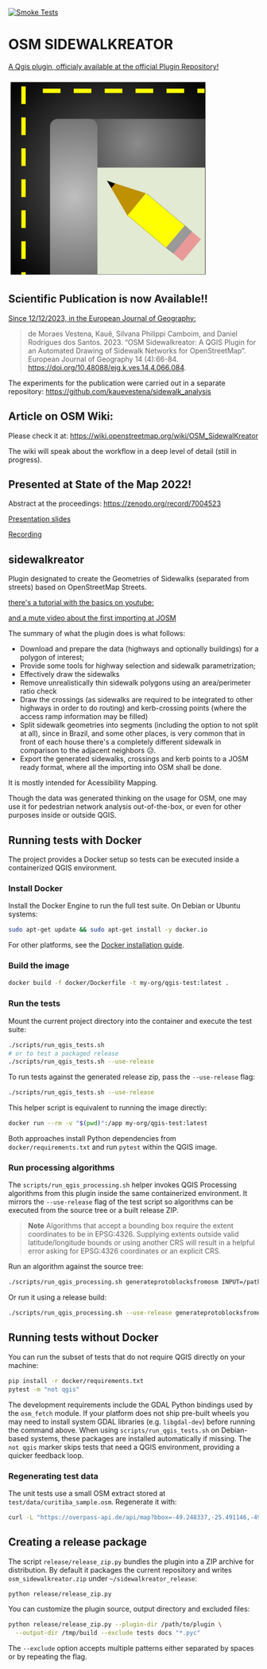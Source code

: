 [![Smoke Tests](https://github.com/kauevestena/osm_sidewalkreator/actions/workflows/smoke.yml/badge.svg)](https://github.com/kauevestena/osm_sidewalkreator/actions/workflows/smoke.yml)

# OSM SIDEWALKREATOR

[A Qgis plugin, officialy available at the official Plugin Repository!](https://plugins.qgis.org/plugins/osm_sidewalkreator/)


<img src="assets/logos/sidewalkreator_logo.png" alt="Image" width="400">


## Scientific Publication is now Available!!

[Since 12/12/2023, in the European Journal of Geography:](https://eurogeojournal.eu/index.php/egj/article/view/553)

> de Moraes Vestena, Kauê, Silvana Philippi Camboim, and Daniel Rodrigues dos Santos. 2023. “OSM Sidewalkreator: A QGIS Plugin for an Automated Drawing of Sidewalk Networks for OpenStreetMap”. European Journal of Geography 14 (4):66-84. https://doi.org/10.48088/ejg.k.ves.14.4.066.084.

The experiments for the publication were carried out in a separate repository: https://github.com/kauevestena/sidewalk_analysis

## Article on OSM Wiki:

Please check it at: https://wiki.openstreetmap.org/wiki/OSM_SidewalKreator 

The wiki will speak about the workflow in a deep level of detail (still in progress).

## Presented at State of the Map 2022!
Abstract at the proceedings: https://zenodo.org/record/7004523

[Presentation slides](https://rebrand.ly/kauevestena_sotm22) 

[Recording](https://www.youtube.com/watch?v=B--1ge42UHY)

## sidewalkreator
Plugin designated to create the Geometries of Sidewalks (separated from streets) based on OpenStreetMap Streets.


[there's a tutorial with the basics on youtube:](https://www.youtube.com/watch?v=jq-K3Ixx0IM)

[and a mute video about the first importing at JOSM](https://www.youtube.com/watch?v=Apqdb73lNvY)

The summary of what the plugin does is what follows:

  - Download and prepare the data (highways and optionally buildings) for a polygon of interest;
  - Provide some tools for highway selection and sidewalk parametrization;
  - Effectively draw the sidewalks
  - Remove unrealistically thin sidewalk polygons using an area/perimeter ratio check
  - Draw the crossings (as sidewalks are required to be integrated to other highways in order to do routing) and kerb-crossing points (where the access ramp information may be filled)
  - Split sidewalk geometries into segments (including the option to not split at all), since in Brazil, and some other places, is very common that in front of each house there's a completely different sidewalk in comparison to the adjacent neighbors 😥.
  - Export the generated sidewalks, crossings and kerb points to a JOSM ready format, where all the importing into OSM shall be done.

It is mostly intended for Acessibility Mapping.

Though the data was generated thinking on the usage for OSM, one may use it for pedestrian network analysis out-of-the-box, or even for other purposes inside or outside QGIS.

## Running tests with Docker

The project provides a Docker setup so tests can be executed inside a containerized QGIS environment.

### Install Docker

Install the Docker Engine to run the full test suite. On Debian or Ubuntu systems:

```bash
sudo apt-get update && sudo apt-get install -y docker.io
```

For other platforms, see the [Docker installation guide](https://docs.docker.com/engine/install/).

### Build the image

```bash
docker build -f docker/Dockerfile -t my-org/qgis-test:latest .
```

### Run the tests

Mount the current project directory into the container and execute the test suite:

```bash
./scripts/run_qgis_tests.sh
# or to test a packaged release
./scripts/run_qgis_tests.sh --use-release
```

To run tests against the generated release zip, pass the `--use-release` flag:

```bash
./scripts/run_qgis_tests.sh --use-release
```

This helper script is equivalent to running the image directly:

```bash
docker run --rm -v "$(pwd)":/app my-org/qgis-test:latest
```

Both approaches install Python dependencies from `docker/requirements.txt` and run `pytest` within the QGIS image.

### Run processing algorithms

The `scripts/run_qgis_processing.sh` helper invokes QGIS Processing algorithms
from this plugin inside the same containerized environment. It mirrors the
`--use-release` flag of the test script so algorithms can be executed from the
source tree or a built release ZIP.

> **Note**
> Algorithms that accept a bounding box require the extent coordinates to be
> in EPSG:4326. Supplying extents outside valid latitude/longitude bounds or
> using another CRS will result in a helpful error asking for EPSG:4326
> coordinates or an explicit CRS.

Run an algorithm against the source tree:

```bash
./scripts/run_qgis_processing.sh generateprotoblocksfromosm INPUT=/path/to/input.geojson OUTPUT=/tmp/out.gpkg
```

Or run it using a release build:

```bash
./scripts/run_qgis_processing.sh --use-release generateprotoblocksfromosm INPUT=/path/to/input.geojson OUTPUT=/tmp/out.gpkg
```

## Running tests without Docker

You can run the subset of tests that do not require QGIS directly on your machine:

```bash
pip install -r docker/requirements.txt
pytest -m "not qgis"
```

The development requirements include the GDAL Python bindings used by the
`osm_fetch` module. If your platform does not ship pre-built wheels you may
need to install system GDAL libraries (e.g. `libgdal-dev`) before running the
command above. When using `scripts/run_qgis_tests.sh` on Debian-based systems,
these packages are installed automatically if missing. The `not qgis` marker
skips tests that need a QGIS environment, providing a quicker feedback loop.

### Regenerating test data

The unit tests use a small OSM extract stored at `test/data/curitiba_sample.osm`. Regenerate it with:

```bash
curl -L "https://overpass-api.de/api/map?bbox=-49.248337,-25.491146,-49.239228,-25.486957" -o test/data/curitiba_sample.osm
```

## Creating a release package

The script `release/release_zip.py` bundles the plugin into a ZIP archive for distribution. By default it packages the current repository and writes `osm_sidewalkreator.zip` under `~/sidewalkreator_release`:

```bash
python release/release_zip.py
```

You can customize the plugin source, output directory and excluded files:

```bash
python release/release_zip.py --plugin-dir /path/to/plugin \
  --output-dir /tmp/build --exclude tests docs "*.pyc"
```

The `--exclude` option accepts multiple patterns either separated by spaces or by repeating the flag.
